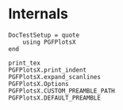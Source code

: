 # Internals

```@meta
DocTestSetup = quote
    using PGFPlotsX
end
```

```@docs
print_tex
PGFPlotsX.print_indent
PGFPlotsX.expand_scanlines
PGFPlotsX.Options
PGFPlotsX.CUSTOM_PREAMBLE_PATH
PGFPlotsX.DEFAULT_PREAMBLE
```

